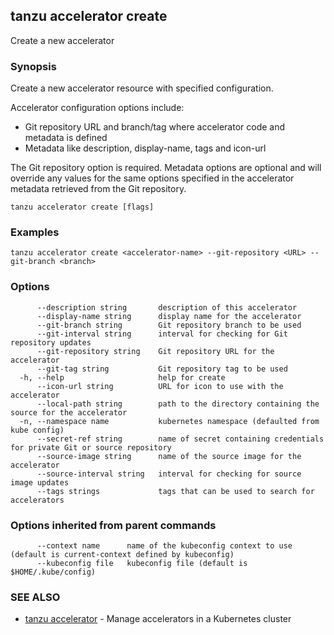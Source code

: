 ## tanzu accelerator create

Create a new accelerator

### Synopsis

Create a new accelerator resource with specified configuration.

Accelerator configuration options include:
- Git repository URL and branch/tag where accelerator code and metadata is defined
- Metadata like description, display-name, tags and icon-url

The Git repository option is required. Metadata options are optional and will override any values for
the same options specified in the accelerator metadata retrieved from the Git repository.


```
tanzu accelerator create [flags]
```

### Examples

```
tanzu accelerator create <accelerator-name> --git-repository <URL> --git-branch <branch>
```

### Options

```
      --description string       description of this accelerator
      --display-name string      display name for the accelerator
      --git-branch string        Git repository branch to be used
      --git-interval string      interval for checking for Git repository updates
      --git-repository string    Git repository URL for the accelerator
      --git-tag string           Git repository tag to be used
  -h, --help                     help for create
      --icon-url string          URL for icon to use with the accelerator
      --local-path string        path to the directory containing the source for the accelerator
  -n, --namespace name           kubernetes namespace (defaulted from kube config)
      --secret-ref string        name of secret containing credentials for private Git or source repository
      --source-image string      name of the source image for the accelerator
      --source-interval string   interval for checking for source image updates
      --tags strings             tags that can be used to search for accelerators
```

### Options inherited from parent commands

```
      --context name      name of the kubeconfig context to use (default is current-context defined by kubeconfig)
      --kubeconfig file   kubeconfig file (default is $HOME/.kube/config)
```

### SEE ALSO

* [tanzu accelerator](tanzu_accelerator.md)	 - Manage accelerators in a Kubernetes cluster

